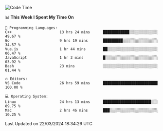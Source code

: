 
<!--START_SECTION:waka-->
![Code Time](http://img.shields.io/badge/Code%20Time-1%2C704%20hrs%2049%20mins-blue)

📊 **This Week I Spent My Time On** 

```text
💬 Programming Languages: 
C++                      13 hrs 24 mins      ████████████░░░░░░░░░░░░░   49.67 % 
Go                       9 hrs 19 mins       █████████░░░░░░░░░░░░░░░░   34.57 % 
Vue.js                   1 hr 44 mins        ██░░░░░░░░░░░░░░░░░░░░░░░   06.47 % 
JavaScript               1 hr 3 mins         █░░░░░░░░░░░░░░░░░░░░░░░░   03.92 % 
Bash                     23 mins             ░░░░░░░░░░░░░░░░░░░░░░░░░   01.44 % 

🔥 Editors: 
VS Code                  26 hrs 59 mins      █████████████████████████   100.00 % 

💻 Operating System: 
Linux                    24 hrs 13 mins      ██████████████████████░░░   89.75 % 
Mac                      2 hrs 46 mins       ███░░░░░░░░░░░░░░░░░░░░░░   10.25 % 
```


 Last Updated on 22/03/2024 18:34:26 UTC
<!--END_SECTION:waka-->

